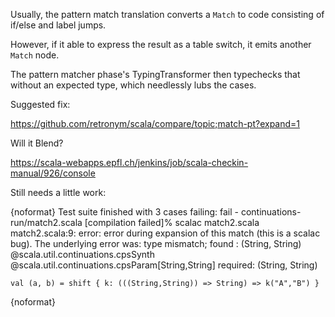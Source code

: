 Usually, the pattern match translation converts a `Match`
to code consisting of if/else and label jumps.

However, if it able to express the result as a table switch,
it emits another `Match` node.

The pattern matcher phase's TypingTransformer then typechecks
that without an expected type, which needlessly lubs the
cases.

Suggested fix:

https://github.com/retronym/scala/compare/topic;match-pt?expand=1

Will it Blend?

https://scala-webapps.epfl.ch/jenkins/job/scala-checkin-manual/926/console

Still needs a little work:

{noformat}
Test suite finished with 3 cases failing:
fail - continuations-run/match2.scala  [compilation failed]% scalac match2.scala
match2.scala:9: error: error during expansion of this match (this is a scalac bug).
The underlying error was: type mismatch;
 found   : (String, String) @scala.util.continuations.cpsSynth @scala.util.continuations.cpsParam[String,String]
 required: (String, String)

    val (a, b) = shift { k: (((String,String)) => String) => k("A","B") }
{noformat}
